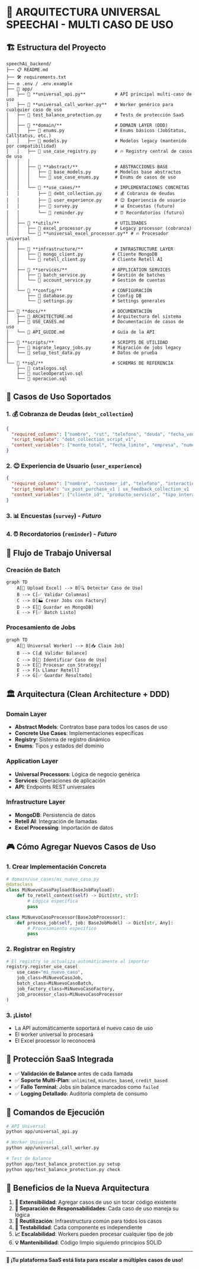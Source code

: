 # 🎯 **ARQUITECTURA UNIVERSAL SPEECHAI - MULTI CASO DE USO**

## 🏗️ **Estructura del Proyecto**

```
speechAi_backend/
├── 📋 README.md
├── 🛠️ requirements.txt
├── ⚙️ .env / .env.example
├── 📂 app/
│   ├── 🚀 **universal_api.py**           # API principal multi-caso de uso
│   ├── 🤖 **universal_call_worker.py**   # Worker genérico para cualquier caso de uso
│   ├── 🧪 test_balance_protection.py     # Tests de protección SaaS
│   │
│   ├── 📂 **domain/**                    # DOMAIN LAYER (DDD)
│   │   ├── 📄 enums.py                   # Enums básicos (JobStatus, CallStatus, etc.)
│   │   ├── 📄 models.py                  # Modelos legacy (mantenido por compatibilidad)
│   │   ├── 📄 use_case_registry.py       # 🔥 Registry central de casos de uso
│   │   │
│   │   ├── 📂 **abstract/**              # ABSTRACCIONES BASE
│   │   │   ├── 📄 base_models.py         # Modelos base abstractos
│   │   │   └── 📄 use_case_enums.py      # Enums de casos de uso
│   │   │
│   │   └── 📂 **use_cases/**             # IMPLEMENTACIONES CONCRETAS
│   │       ├── 📄 debt_collection.py     # 💰 Cobranza de deudas
│   │       ├── 📄 user_experience.py     # 😊 Experiencia de usuario
│   │       ├── 📄 survey.py              # 📊 Encuestas (futuro)
│   │       └── 📄 reminder.py            # ⏰ Recordatorios (futuro)
│   │
│   ├── 📂 **utils/**                     # UTILIDADES
│   │   ├── 📄 excel_processor.py         # Legacy processor (cobranza)
│   │   └── 📄 **universal_excel_processor.py** # 🔥 Procesador universal
│   │
│   ├── 📂 **infrastructure/**            # INFRASTRUCTURE LAYER
│   │   ├── 📄 mongo_client.py           # Cliente MongoDB
│   │   └── 📄 retell_client.py          # Cliente Retell AI
│   │
│   ├── 📂 **services/**                 # APPLICATION SERVICES
│   │   ├── 📄 batch_service.py          # Gestión de batches
│   │   └── 📄 account_service.py        # Gestión de cuentas
│   │
│   └── 📂 **config/**                   # CONFIGURACIÓN
│       ├── 📄 database.py               # Config DB
│       └── 📄 settings.py               # Settings generales
│
├── 📂 **docs/**                         # DOCUMENTACIÓN
│   ├── 📄 ARCHITECTURE.md               # Arquitectura del sistema
│   ├── 📄 USE_CASES.md                  # Documentación de casos de uso
│   └── 📄 API_GUIDE.md                  # Guía de la API
│
├── 📂 **scripts/**                      # SCRIPTS DE UTILIDAD
│   ├── 📄 migrate_legacy_jobs.py        # Migración de jobs legacy
│   └── 📄 setup_test_data.py            # Datos de prueba
│
└── 📂 **sql/**                          # SCHEMAS DE REFERENCIA
    ├── 📄 catalogos.sql
    ├── 📄 nucleoOperativo.sql
    └── 📄 operacion.sql
```

## 🎯 **Casos de Uso Soportados**

### 1. **💰 Cobranza de Deudas** (`debt_collection`)
```json
{
  "required_columns": ["nombre", "rut", "telefono", "deuda", "fecha_vencimiento", "empresa"],
  "script_template": "debt_collection_script_v1",
  "context_variables": ["monto_total", "fecha_limite", "empresa", "numero_referencia"]
}
```

### 2. **😊 Experiencia de Usuario** (`user_experience`)  
```json
{
  "required_columns": ["nombre", "customer_id", "telefono", "interaction_type", "producto_servicio"],
  "script_template": "ux_post_purchase_v1 | ux_feedback_collection_v1 | ux_survey_v1",
  "context_variables": ["cliente_id", "producto_servicio", "tipo_interaccion"]
}
```

### 3. **📊 Encuestas** (`survey`) - *Futuro*
### 4. **⏰ Recordatorios** (`reminder`) - *Futuro*

## 🔄 **Flujo de Trabajo Universal**

### **Creación de Batch**
```mermaid
graph TD
    A[📁 Upload Excel] --> B[🔍 Detectar Caso de Uso]
    B --> C[✅ Validar Columnas]
    C --> D[🏭 Crear Jobs con Factory]
    D --> E[💾 Guardar en MongoDB]
    E --> F[✅ Batch Listo]
```

### **Procesamiento de Jobs**
```mermaid
graph TD
    A[🤖 Universal Worker] --> B[📥 Claim Job]
    B --> C[💰 Validar Balance]
    C --> D[🎯 Identificar Caso de Uso]
    D --> E[🔄 Procesar con Strategy]
    E --> F[📞 Llamar Retell]
    F --> G[✅ Guardar Resultado]
```

## 🏛️ **Arquitectura (Clean Architecture + DDD)**

### **Domain Layer** 
- **Abstract Models**: Contratos base para todos los casos de uso
- **Concrete Use Cases**: Implementaciones específicas
- **Registry**: Sistema de registro dinámico
- **Enums**: Tipos y estados del dominio

### **Application Layer**
- **Universal Processors**: Lógica de negocio genérica
- **Services**: Operaciones de aplicación
- **API**: Endpoints REST universales

### **Infrastructure Layer**
- **MongoDB**: Persistencia de datos
- **Retell AI**: Integración de llamadas
- **Excel Processing**: Importación de datos

## 🎮 **Cómo Agregar Nuevos Casos de Uso**

### 1. **Crear Implementación Concreta**
```python
# domain/use_cases/mi_nuevo_caso.py
@dataclass
class MiNuevoCasoPayload(BaseJobPayload):
    def to_retell_context(self) -> Dict[str, str]:
        # Lógica específica
        pass

class MiNuevoCasoProcessor(BaseJobProcessor):
    def process_job(self, job: BaseJobModel) -> Dict[str, Any]:
        # Procesamiento específico
        pass
```

### 2. **Registrar en Registry**
```python
# El registry se actualiza automáticamente al importar
registry.register_use_case(
    use_case="mi_nuevo_caso",
    job_class=MiNuevoCasoJob,
    batch_class=MiNuevoCasoBatch,
    job_factory_class=MiNuevoCasoFactory,
    job_processor_class=MiNuevoCasoProcessor
)
```

### 3. **¡Listo!** 
- La API automáticamente soportará el nuevo caso de uso
- El worker universal lo procesará
- El Excel processor lo reconocerá

## 🔐 **Protección SaaS Integrada**

- ✅ **Validación de Balance** antes de cada llamada
- ✅ **Soporte Multi-Plan**: `unlimited`, `minutes_based`, `credit_based`  
- ✅ **Fallo Terminal**: Jobs sin balance marcados como `failed`
- ✅ **Logging Detallado**: Auditoría completa de consumo

## 🚀 **Comandos de Ejecución**

```bash
# API Universal
python app/universal_api.py

# Worker Universal  
python app/universal_call_worker.py

# Test de Balance
python app/test_balance_protection.py setup
python app/test_balance_protection.py check
```

## 🎯 **Beneficios de la Nueva Arquitectura**

1. **🔧 Extensibilidad**: Agregar casos de uso sin tocar código existente
2. **🎯 Separación de Responsabilidades**: Cada caso de uso maneja su lógica
3. **🔄 Reutilización**: Infraestructura común para todos los casos
4. **🧪 Testabilidad**: Cada componente es independiente
5. **📈 Escalabilidad**: Workers pueden procesar cualquier tipo de job
6. **💡 Mantenibilidad**: Código limpio siguiendo principios SOLID

---

**🎉 ¡Tu plataforma SaaS está lista para escalar a múltiples casos de uso!**